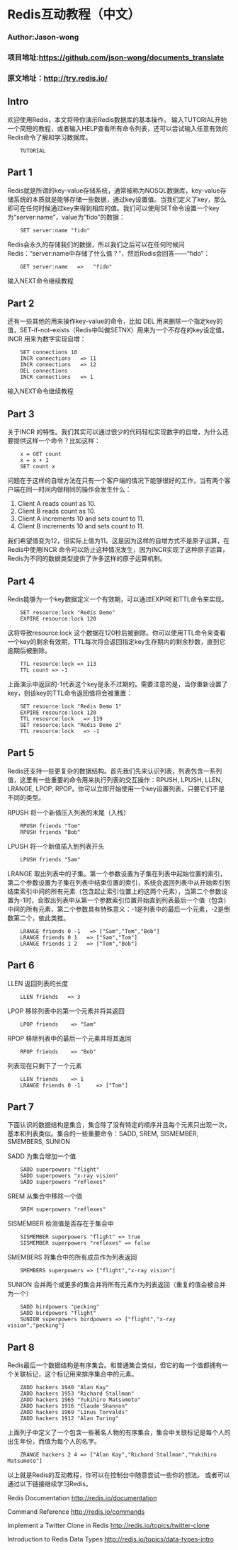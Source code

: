 Redis互动教程（中文）
===================================
### Author:Jason-wong
### 项目地址:https://github.com/json-wong/documents_translate
### 原文地址：http://try.redis.io/

Intro
-----------------------------------
欢迎使用Redis，本文将带你演示Redis数据库的基本操作。
输入TUTORIAL开始一个简短的教程，或者输入HELP查看所有命令列表，还可以尝试输入任意有效的Redis命令了解和学习数据库。

		TUTORIAL


Part 1
-----------------------------------
Redis就是所谓的key-value存储系统，通常被称为NOSQL数据库，key-value存储系统的本质就是能够存储一些数据，通过key设置值。当我们定义了key，那么即可在任何时候通过key来得到相应的值。我们可以使用SET命令设置一个key为“server:name”，value为“fido”的数据：

		SET server:name "fido"

Redis会永久的存储我们的数据，所以我们之后可以在任何时候问Redis：“server:name中存储了什么值？”，然后Redis会回答——“fido”：

		GET server:name   =>   "fido"

输入NEXT命令继续教程


Part 2
-----------------------------------
还有一些其他的用来操作key-value的命令，比如 DEL 用来删除一个指定key的值，SET-if-not-exists（Redis中叫做SETNX）用来为一个不存在的key设定值，INCR 用来为数字实现自增：


		SET connections 10
		INCR connections   => 11
		INCR connections   => 12
		DEL connections
		INCR connections   => 1
输入NEXT命令继续教程

Part 3
-----------------------------------
关于INCR 的特性。我们其实可以通过很少的代码轻松实现数字的自增，为什么还要提供这样一个命令？比如这样：

		x = GET count
		x = x + 1
		SET count x

问题在于这样的自增方法在只有一个客户端的情况下能够很好的工作，当有两个客户端在同一时间内做相同的操作会发生什么：

1.	Client A reads count as 10.
2.	Client B reads count as 10.
3.	Client A increments 10 and sets count to 11.
4.	Client B increments 10 and sets count to 11.

我们希望值变为12，但实际上值为11。这是因为这样的自增方式不是原子运算，在Redis中使用INCR 命令可以防止这种情况发生，因为INCR实现了这种原子运算，Redis为不同的数据类型提供了许多这样的原子运算机制。


Part 4
-----------------------------------
Redis能够为一个key数据定义一个有效期，可以通过EXPIRE和TTL命令来实现。

		SET resource:lock "Redis Demo"
		EXPIRE resource:lock 120

这将导致resource:lock 这个数据在120秒后被删除。你可以使用TTL命令来查看一个key的剩余有效期，TTL每次将会返回指定key生存期内的剩余秒数，直到它逾期后被删除。

		TTL resource:lock => 113
		TTL count => -1

上面演示中返回的-1代表这个key是永不过期的。需要注意的是，当你重新设置了key，则该key的TTL命令返回值将会被重置：



		SET resource:lock "Redis Demo 1"
		EXPIRE resource:lock 120
		TTL resource:lock 	=> 119
		SET resource:lock "Redis Demo 2"
		TTL resource:lock 	=> -1


Part 5
-----------------------------------
Redis还支持一些更复杂的数据结构。首先我们先来认识列表，列表包含一系列值，这里有一些重要的命令用来执行列表的交互操作：RPUSH, LPUSH, LLEN, LRANGE, LPOP, RPOP。你可以立即开始使用一个key设置列表，只要它们不是不同的类型。

RPUSH 将一个新值压入列表的末尾（入栈）

		RPUSH friends "Tom"
		RPUSH friends "Bob"


LPUSH 将一个新值插入到列表开头

		LPUSH friends "Sam"


LRANGE 取出列表中的子集。第一个参数设置为子集在列表中起始位置的索引，第二个参数设置为子集在列表中结束位置的索引，系统会返回列表中从开始索引到结束索引中间的所有元素（包含起止索引位置上的这两个元素），当第二个参数设置为-1时，会取出列表中从第一个参数索引位置开始直到列表最后一个值（包含）中间的所有元素，第二个参数具有特殊意义：-1是列表中的最后一个元素，-2是倒数第二个，依此类推。

		LRANGE friends 0 -1   => ["Sam","Tom","Bob"]
		LRANGE friends 0 1   => ["Sam","Tom"]
		LRANGE friends 1 2   => ["Tom","Bob"]


Part 6
-----------------------------------
LLEN 返回列表的长度

		LLEN friends   => 3


LPOP 移除列表中的第一个元素并将其返回

		LPOP friends 	=> "Sam"


RPOP 移除列表中的最后一个元素并将其返回

		RPOP friends 	=> "Bob"


列表现在只剩下了一个元素

		LLEN friends 	=> 1
		LRANGE friends 0 -1 	=> ["Tom"]

Part 7
-----------------------------------
下面认识的数据结构是集合，集合除了没有特定的顺序并且每个元素只出现一次，基本和列表类似。集合的一些重要命令：SADD, SREM, SISMEMBER, SMEMBERS, SUNION

SADD 为集合增加一个值

		SADD superpowers "flight"
		SADD superpowers "x-ray vision"
		SADD superpowers "reflexes"


SREM 从集合中移除一个值

		SREM superpowers "reflexes"




SISMEMBER 检测值是否存在于集合中

		SISMEMBER superpowers "flight" => true
		SISMEMBER superpowers "reflexes" => false


SMEMBERS 将集合中的所有成员作为列表返回

		SMEMBERS superpowers => ["flight","x-ray vision"]


SUNION 合并两个或更多的集合并将所有元素作为列表返回（重复的值会被合并为一个）

		SADD birdpowers "pecking"
		SADD birdpowers "flight"
		SUNION superpowers birdpowers => ["flight","x-ray vision","pecking"]


Part 8
-----------------------------------
Redis最后一个数据结构是有序集合。和普通集合类似，但它的每一个值都拥有一个关联标记，这个标记用来排序集合中的元素。

		ZADD hackers 1940 "Alan Kay"
		ZADD hackers 1953 "Richard Stallman"
		ZADD hackers 1965 "Yukihiro Matsumoto"
		ZADD hackers 1916 "Claude Shannon"
		ZADD hackers 1969 "Linus Torvalds"
		ZADD hackers 1912 "Alan Turing"

上面列子中定义了一个包含一些著名人物的有序集合，集合中关联标记是每个人的出生年份，而值为每个人的名字。

		ZRANGE hackers 2 4 => ["Alan Kay","Richard Stallman","Yukihiro Matsumoto"]




以上就是Redis的互动教程，你可以在控制台中随意尝试一些你的想法。
或者可以通过以下链接继续学习Redis。
>
Redis Documentation  http://redis.io/documentation
>
Command Reference  http://redis.io/commands
>
Implement a Twitter Clone in Redis  http://redis.io/topics/twitter-clone
>
Introduction to Redis Data Types  http://redis.io/topics/data-types-intro
